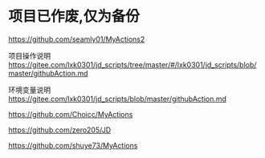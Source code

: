 # 项目已作废,仅为备份
https://github.com/seamly01/MyActions2

项目操作说明
https://gitee.com/lxk0301/jd_scripts/tree/master/#/lxk0301/jd_scripts/blob/master/githubAction.md

环境变量说明
https://gitee.com/lxk0301/jd_scripts/blob/master/githubAction.md

https://github.com/Choicc/MyActions

https://github.com/zero205/JD

https://github.com/shuye73/MyActions


